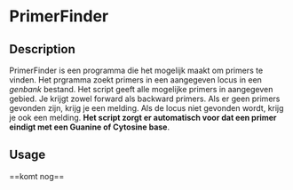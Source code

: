 # PrimerFinder
## Description
PrimerFinder is een programma die het mogelijk maakt om primers te vinden. Het prgramma zoekt primers in een aangegeven locus in een *genbank* bestand. Het script geeft alle mogelijke primers in aangegeven gebied. Je krijgt zowel forward als backward primers. Als er geen primers gevonden zijn, krijg je een melding. Als de locus niet gevonden wordt, krijg je ook een melding.
**Het script zorgt er automatisch voor dat een primer eindigt met een Guanine of Cytosine base**. 

## Usage
==komt nog==